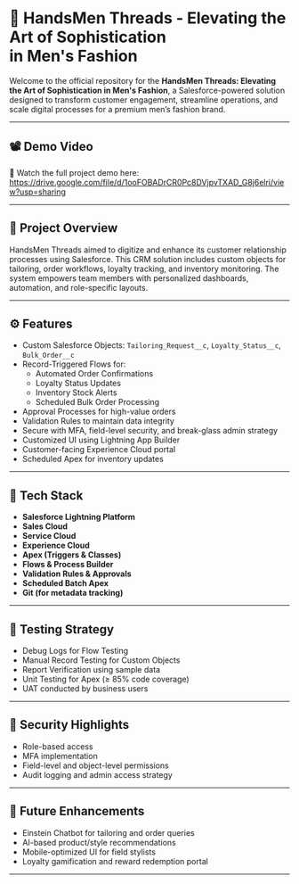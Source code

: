 # 🧥 HandsMen Threads - Elevating the Art of Sophistication in Men's Fashion

Welcome to the official repository for the **HandsMen Threads: Elevating the Art of Sophistication in Men's Fashion**, a Salesforce-powered solution designed to transform customer engagement, streamline operations, and scale digital processes for a premium men’s fashion brand.

---

## 📽️ Demo Video

📌 Watch the full project demo here:  
https://drive.google.com/file/d/1ooFOBADrCR0Pc8DVjpvTXAD_G8j6elri/view?usp=sharing

---

## 📖 Project Overview

HandsMen Threads aimed to digitize and enhance its customer relationship processes using Salesforce. This CRM solution includes custom objects for tailoring, order workflows, loyalty tracking, and inventory monitoring. The system empowers team members with personalized dashboards, automation, and role-specific layouts.

---

## ⚙️ Features

- Custom Salesforce Objects: `Tailoring_Request__c`, `Loyalty_Status__c`, `Bulk_Order__c`
- Record-Triggered Flows for:
  - Automated Order Confirmations
  - Loyalty Status Updates
  - Inventory Stock Alerts
  - Scheduled Bulk Order Processing
- Approval Processes for high-value orders
- Validation Rules to maintain data integrity
- Secure with MFA, field-level security, and break-glass admin strategy
- Customized UI using Lightning App Builder
- Customer-facing Experience Cloud portal
- Scheduled Apex for inventory updates

---

## 🧰 Tech Stack

- **Salesforce Lightning Platform**
- **Sales Cloud**
- **Service Cloud**
- **Experience Cloud**
- **Apex (Triggers & Classes)**
- **Flows & Process Builder**
- **Validation Rules & Approvals**
- **Scheduled Batch Apex**
- **Git (for metadata tracking)**

---

## 🧪 Testing Strategy

- Debug Logs for Flow Testing  
- Manual Record Testing for Custom Objects  
- Report Verification using sample data  
- Unit Testing for Apex (≥ 85% code coverage)  
- UAT conducted by business users

---

## 🔐 Security Highlights

- Role-based access
- MFA implementation
- Field-level and object-level permissions
- Audit logging and admin access strategy

---

## 🔮 Future Enhancements

- Einstein Chatbot for tailoring and order queries
- AI-based product/style recommendations
- Mobile-optimized UI for field stylists
- Loyalty gamification and reward redemption portal

---

